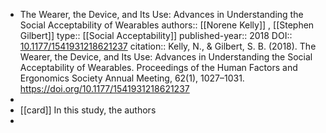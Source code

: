 - The Wearer, the Device, and Its Use: Advances in Understanding the Social Acceptability of Wearables
  authors::  [[Norene Kelly]] , [[Stephen Gilbert]]
  type:: [[Social Acceptability]] 
  published-year:: 2018
  DOI:: [10.1177/1541931218621237](https://doi.org/10.1177/1541931218621237) 
  citation:: Kelly, N., & Gilbert, S. B. (2018). The Wearer, the Device, and Its Use: Advances in Understanding the Social Acceptability of Wearables. Proceedings of the Human Factors and Ergonomics Society Annual Meeting, 62(1), 1027–1031. https://doi.org/10.1177/1541931218621237
-
- [[card]] In this study, the authors
-